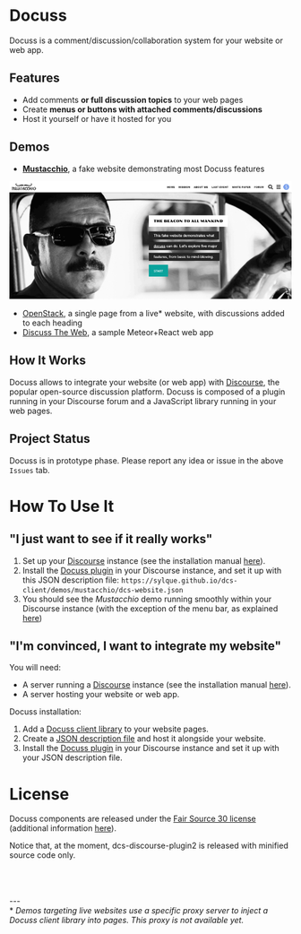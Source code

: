 # Docuss

Docuss is a comment/discussion/collaboration system for your website or web app.

## Features

- Add comments **or full discussion topics** to your web pages
- Create **menus or buttons with attached comments/discussions**
- Host it yourself or have it hosted for you

## Demos

- **[Mustacchio](http://www.docuss.org)**, a fake website demonstrating most
  Docuss features

<p align="center"><a href="http://www.docuss.org">
  <img src="mustacchio.png">
</a></p>

- [OpenStack](http://www.docuss.org/docuss/openst), a single page from a live\*
  website, with discussions added to each heading
- [Discuss The Web](http://www.docuss.org/docuss/d_home), a sample Meteor+React
  web app

## How It Works

Docuss allows to integrate your website (or web app) with
[Discourse](https://www.discourse.org/), the popular open-source discussion
platform. Docuss is composed of a plugin running in your Discourse forum and a
JavaScript library running in your web pages.

## Project Status

Docuss is in prototype phase. Please report any idea or issue in the above
`Issues` tab.

# How To Use It

## "I just want to see if it really works"

1. Set up your [Discourse](https://www.discourse.org/) instance (see the
   installation manual
   [here](https://github.com/discourse/discourse/blob/master/docs/INSTALL.md)).
2. Install the [Docuss plugin](https://github.com/sylque/dcs-discourse-plugin2)
   in your Discourse instance, and set it up with this JSON description file:
   `https://sylque.github.io/dcs-client/demos/mustacchio/dcs-website.json`
3. You should see the _Mustacchio_ demo running smoothly within your Discourse
   instance (with the exception of the menu bar, as explained
   [here](https://github.com/sylque/dcs-discourse-plugin2#website-navigation))

## "I'm convinced, I want to integrate my website"

You will need:

- A server running a [Discourse](https://www.discourse.org/) instance (see the
  installation manual
  [here](https://github.com/discourse/discourse/blob/master/docs/INSTALL.md)).
- A server hosting your website or web app.

Docuss installation:

1. Add a [Docuss client library](https://github.com/sylque/dcs-client) to your
   website pages.
2. Create a
   [JSON description file](https://github.com/sylque/dcs-website-schema) and
   host it alongside your website.
3. Install the [Docuss plugin](https://github.com/sylque/dcs-discourse-plugin2)
   in your Discourse instance and set it up with your JSON description file.

# License

Docuss components are released under the [Fair Source 30 license](LICENSE)
(additional information [here](https://fair.io/)).

Notice that, at the moment, dcs-discourse-plugin2 is released with minified
source code only.

<br /><br /><br /> ---<br /> \* _Demos targeting live websites use a specific
proxy server to inject a Docuss client library into pages. This proxy is not
available yet._
